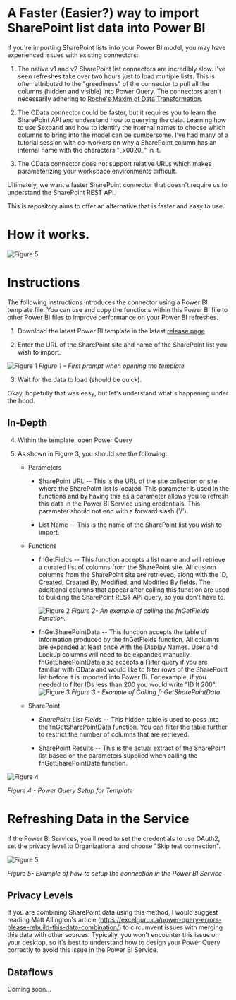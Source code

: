 # A Faster (Easier?) way to import SharePoint list data into Power BI

If you're importing SharePoint lists into your Power BI model, you may
have experienced issues with existing connectors:

1)  The native v1 and v2 SharePoint list connectors are incredibly slow.
    I've seen refreshes take over two hours just to load multiple lists.
    This is often attributed to the "greediness" of the connector to
    pull all the columns (hidden and visible) into Power Query. The
    connectors aren't necessarily adhering to <a href="https://ssbipolar.com/2021/05/31/roches-maxim/" target="_blank">Roche's Maxim of Data Transformation</a>.

2)  The OData connector could be faster, but it requires you to learn
    the SharePoint API and understand how to querying the data. Learning
    how to use \$expand and how to identify the internal names to choose
    which columns to bring into the model can be cumbersome. I've had
    many of a tutorial session with co-workers on why a SharePoint
    column has an internal name with the characters "\_x0020\_" in it.

3)  The OData connector does not support relative URLs which makes
    parameterizing your workspace environments difficult.

Ultimately, we want a faster SharePoint connector that doesn't require
us to understand the SharePoint REST API.

This is repository aims to offer an alternative that is faster and easy
to use.

# How it works.
![Figure 5](images/HowItWorks.png)

# Instructions

The following instructions introduces the connector using a Power BI
template file. You can use and copy the functions within this Power BI
file to other Power BI files to improve performance on your Power BI
refreshes.

1)  Download the latest Power BI template in the latest <a href="https://github.com/kerski/power-query-sharepoint-faster-easier/releases" target="_blank">release page</a>

2)  Enter the URL of the SharePoint site and name of the SharePoint list
    you wish to import.

![Figure 1](images/Figure1.png)
*Figure 1 – First prompt when opening the template*

3)  Wait for the data to load (should be quick).

Okay, hopefully that was easy, but let's understand what's happening
under the hood.

## In-Depth

4)  Within the template, open Power Query

5)  As shown in Figure 3, you should see the following:

    - Parameters
        - SharePoint URL -- This is the URL of the site collection or
            site where the SharePoint list is located. This parameter is
            used in the functions and by having this as a parameter
            allows you to refresh this data in the Power BI Service
            using credentials. This parameter should not end with a
            forward slash ('/').

        - List Name -- This is the name of the SharePoint list you
            wish to import.

    - Functions

        - fnGetFields -- This function accepts a list name and will
            retrieve a curated list of columns from the SharePoint site.
            All custom columns from the SharePoint site are retrieved,
            along with the ID, Created, Created By, Modified, and
            Modified By fields. The additional columns that appear after
            calling this function are used to building the SharePoint
            REST API query, so you don't have to.
            
            ![Figure 2](images/Figure2.png) 
            *Figure 2- An example of calling the fnGetFields Function.*

        - fnGetSharePointData -- This function accepts the table of
    information produced by the fnGetFields function. All columns are
    expanded at least once with the Display Names. User and Lookup
    columns will need to be expanded manually. fnGetSharePointData also
    accepts a Filter query if you are familiar with OData and would like
    to filter rows of the SharePoint list before it is imported into
    Power Bi. For example, if you needed to filter IDs less than 200 you
    would write "ID lt 200".
    ![Figure 3](images/Figure3.png)
    *Figure 3 - Example of Calling fnGetSharePointData.*

    - SharePoint
        -  *SharePoint List Fields --* This hidden table is used to pass
        into the fnGetSharePointData function. You can filter the table
        further to restrict the number of columns that are retrieved.

        - SharePoint Results -- This is the actual extract of the
        SharePoint list based on the parameters supplied when calling
        the fnGetSharePointData function.

![Figure 4](images/Figure4.png)

*Figure 4 - Power Query Setup for Template*

# Refreshing Data in the Service

If the Power BI Services, you'll need to set the credentials to use
OAuth2, set the privacy level to Organizational and choose "Skip test
connection".

![Figure 5](images/Figure5.png)

*Figure 5- Example of how to setup the connection in the Power BI Service*

## Privacy Levels

If you are combining SharePoint data using this method, I would suggest
reading Matt Allington's article
(<https://excelguru.ca/power-query-errors-please-rebuild-this-data-combination/>)
to circumvent issues with merging this data with other sources.
Typically, you won't encounter this issue on your desktop, so it's best
to understand how to design your Power Query correctly to avoid this
issue in the Power BI Service.

## Dataflows

Coming soon...
